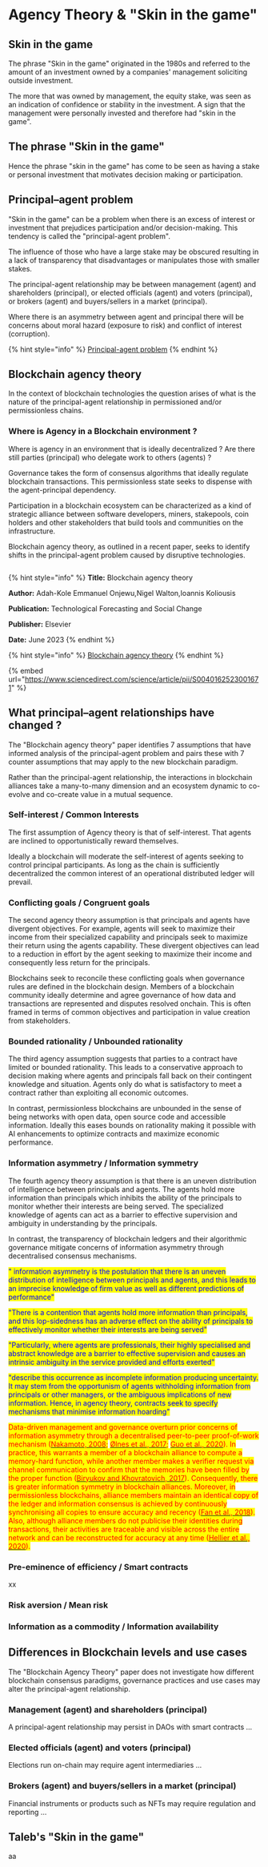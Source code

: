 # Agency Theory & "Skin in the game"

## Skin in the game

The phrase "Skin in the game" originated in the 1980s and referred to the amount of an investment owned by a companies' management soliciting outside investment.&#x20;

The more that was owned by management, the equity stake, was seen as an indication of confidence or stability in the investment. A sign that the management were personally invested and therefore had "skin in the game".

## The phrase "Skin in the game"

Hence the phrase "skin in the game" has come to be seen as having a stake or personal investment that motivates decision making or participation.&#x20;

## Principal–agent problem

"Skin in the game" can be a problem when there is an excess of interest or investment that prejudices participation and/or decision-making. This tendency is called the "principal-agent problem".

The influence of those who have a large stake may be obscured resulting in a lack of transparency that disadvantages or manipulates those with smaller stakes.&#x20;

The principal-agent relationship may be between management (agent) and shareholders (principal), or elected officials (agent) and voters (principal), or brokers (agent) and buyers/sellers in a market (principal).

Where there is an asymmetry between agent and principal there will be concerns about moral hazard (exposure to risk) and conflict of interest (corruption).

{% hint style="info" %}
[Principal-agent problem](https://en.wikipedia.org/wiki/Principal%E2%80%93agent\_problem)
{% endhint %}

## Blockchain agency theory <a href="#screen-reader-main-title" id="screen-reader-main-title"></a>

In the context of blockchain technologies the question arises of what is the nature of the principal-agent relationship in permissioned and/or permissionless chains.&#x20;

### Where is Agency in a Blockchain environment ?

Where is agency in an environment that is ideally decentralized ?  Are there still parties (principal) who delegate work to others (agents) ?&#x20;

Governance takes the form of consensus algorithms that ideally regulate blockchain transactions. This permissionless state seeks to dispense with the agent-principal dependency.

Participation in a blockchain ecosystem can be characterized as a kind of strategic alliance between software developers, miners, stakepools, coin holders and other stakeholders that build tools and communities on the infrastructure.

Blockchain agency theory, as outlined in a recent paper, seeks to identify shifts in the principal-agent problem caused by disruptive technologies.&#x20;

<figure><img src="../.gitbook/assets/blockchain-agency-theory.png" alt=""><figcaption></figcaption></figure>

{% hint style="info" %}
**Title:** Blockchain agency theory

**Author:** Adah-Kole Emmanuel Onjewu,Nigel Walton,Ioannis Koliousis

**Publication:** Technological Forecasting and Social Change

**Publisher:** Elsevier

**Date:** June 2023
{% endhint %}

{% hint style="info" %}
[Blockchain agency theory](https://www.sciencedirect.com/science/article/pii/S0040162523001671)
{% endhint %}

{% embed url="https://www.sciencedirect.com/science/article/pii/S0040162523001671" %}

## What principal–agent relationships have changed ?

The "Blockchain agency theory" paper identifies 7 assumptions that have informed analysis of the principal-agent problem and pairs these with 7 counter assumptions that may apply to the new blockchain paradigm.&#x20;

Rather than the principal-agent relationship, the interactions in blockchain alliances take a many-to-many dimension and an ecosystem dynamic to co-evolve and co-create value in a mutual sequence.

### Self-interest / Common Interests

The first assumption of Agency theory is that of self-interest. That agents are inclined to opportunistically reward themselves.&#x20;

Ideally a blockchain will moderate the self-interest of agents seeking to control principal participants. As long as the chain is sufficiently decentralized the common interest of an operational distributed ledger will prevail.&#x20;

### Conflicting goals / Congruent goals

The second agency theory assumption is that principals and agents have divergent objectives. For example, agents will seek to maximize their income from their specialized capability and principals seek to maximize their return using the agents capability. These divergent objectives can lead to a reduction in effort by the agent seeking to maximize their income and consequently less return for the principals.&#x20;

Blockchains seek to reconcile these conflicting goals when governance rules are defined in the blockchain design. Members of a blockchain community ideally determine and agree governance of how data and transactions are represented and disputes resolved onchain. This is often framed in terms of common objectives and participation in value creation from stakeholders.&#x20;

### Bounded rationality / Unbounded rationality

The third agency assumption suggests that parties to a contract have limited or bounded rationality. This leads to a conservative approach to decision making where agents and principals fall back on their contingent knowledge and situation. Agents only do what is satisfactory to meet a contract rather than exploiting all economic outcomes.&#x20;

In contrast, permissionless blockchains are unbounded in the sense of being networks with open data, open source code and accessible information. Ideally this eases bounds on rationality making it possible with AI enhancements to optimize contracts and maximize economic performance.&#x20;

### Information asymmetry / Information symmetry

The fourth agency theory assumption is that there is an uneven distribution of intelligence between principals and agents. The agents hold more information than principals which inhibits the ability of the principals to monitor whether their interests are being served. The specialized knowledge of agents can act as a barrier to effective supervision and ambiguity in understanding by the principals.

In contrast, the transparency of blockchain ledgers and their algorithmic governance mitigate concerns of information asymmetry through decentralised consensus mechanisms.

<mark style="color:blue;">" information asymmetry is the postulation that there is an uneven distribution of intelligence between principals and agents, and this leads to an imprecise knowledge of firm value as well as different predictions of performance"</mark>

<mark style="color:blue;">"There is a contention that agents hold more information than principals, and this lop-sidedness has an adverse effect on the ability of principals to effectively monitor whether their interests are being served"</mark>

<mark style="color:blue;">"Particularly, where agents are professionals, their highly specialised and abstract knowledge are a barrier to effective supervision and causes an intrinsic ambiguity in the service provided and efforts exerted"</mark>

<mark style="color:blue;">"describe this occurrence as incomplete information producing uncertainty. It may stem from the opportunism of agents withholding information from principals or other managers, or the ambiguous implications of new information. Hence, in agency theory, contracts seek to specify mechanisms that minimise information hoarding"</mark>

<mark style="color:red;">Data-driven management and governance overturn prior concerns of information asymmetry through a decentralised peer-to-peer proof-of-work mechanism (</mark>[<mark style="color:red;">Nakamoto, 2008</mark>](https://www.sciencedirect.com/science/article/pii/S0040162523001671#bb0595)<mark style="color:red;">;</mark> [<mark style="color:red;">Ølnes et al., 2017</mark>](https://www.sciencedirect.com/science/article/pii/S0040162523001671#bb0615)<mark style="color:red;">;</mark> [<mark style="color:red;">Guo et al., 2020</mark>](https://www.sciencedirect.com/science/article/pii/S0040162523001671#bb0335)<mark style="color:red;">). In practice, this warrants a member of a blockchain alliance to compute a memory-hard function, while another member makes a verifier request via channel communication to confirm that the memories have been filled by the proper function (</mark>[<mark style="color:red;">Biryukov and Khovratovich, 2017</mark>](https://www.sciencedirect.com/science/article/pii/S0040162523001671#bb0125)<mark style="color:red;">). Consequently, there is greater information symmetry in blockchain alliances. Moreover, in permissionless blockchains, alliance members maintain an identical copy of the ledger and information consensus is achieved by continuously synchronising all copies to ensure accuracy and recency (</mark>[<mark style="color:red;">Fan et al., 2018</mark>](https://www.sciencedirect.com/science/article/pii/S0040162523001671#bb0295)<mark style="color:red;">). Also, although alliance members do not publicise their identities during transactions, their activities are traceable and visible across the entire network and can be reconstructed for accuracy at any time (</mark>[<mark style="color:red;">Hellier et al., 2020</mark>](https://www.sciencedirect.com/science/article/pii/S0040162523001671#bb0365)<mark style="color:red;">).</mark>

### Pre-eminence of efficiency / Smart contracts

xx

### Risk aversion / Mean risk

###

### Information as a commodity / Information availability

## Differences in Blockchain levels and use cases

The "Blockchain Agency Theory" paper does not investigate how different blockchain consensus paradigms, governance practices and use cases may alter the principal-agent relationship.

### Management (agent) and shareholders (principal)

A principal-agent relationship may persist in DAOs with smart contracts ...

### Elected officials (agent) and voters (principal)

Elections run on-chain may require agent intermediaries ...

### Brokers (agent) and buyers/sellers in a market (principal)

Financial instruments or products such as NFTs may require regulation and reporting ...

## Taleb's "Skin in the game"

aa


